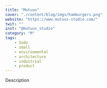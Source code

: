 ```yaml
---
title: "Mutuus"
cover: "./content/blog/imgs/hamburgers.png"
website: "https://www.mutuus-studio.com/"
twit: ""
inst: "@mutuus_studio"
category: "M"
tags:
    - Sodo
    - small
    - environmental
    - architecture
    - industrial
    - product
---
```


Description
